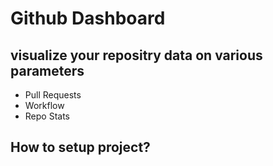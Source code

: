 # Github Dashboard 
## visualize your repositry data on various parameters
 - Pull Requests
 - Workflow
 - Repo Stats

## How to setup project?

